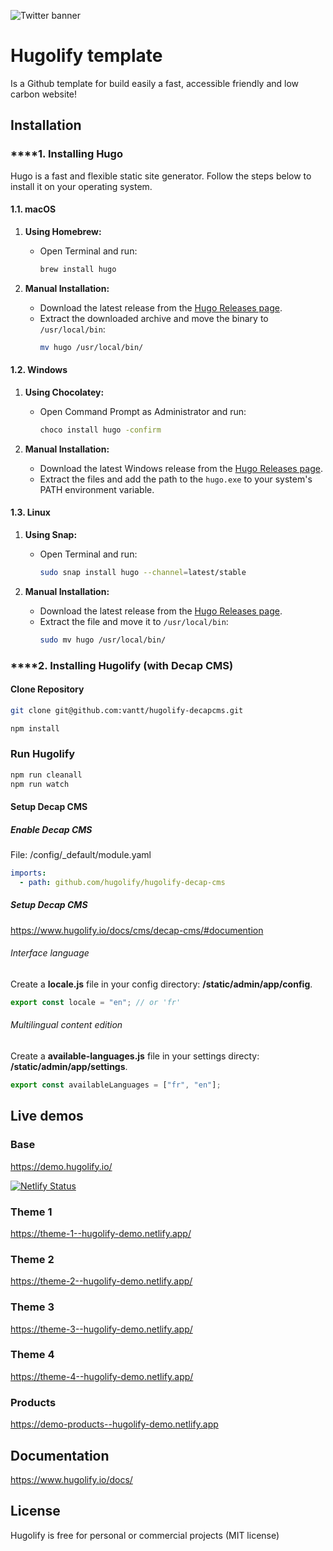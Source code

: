 ![Twitter banner](https://user-images.githubusercontent.com/4457294/208064328-5bbf40e4-5520-41f4-8024-30c898c1a0e8.png)

# Hugolify template

Is a Github template for build easily a fast, accessible friendly and low carbon website!

## Installation

### ****1. Installing Hugo

Hugo is a fast and flexible static site generator. Follow the steps below to install it on your operating system.

#### **1.1. macOS**

1. **Using Homebrew:**
   - Open Terminal and run:
     ```bash
     brew install hugo
     ```

2. **Manual Installation:**
   - Download the latest release from the [Hugo Releases page](https://github.com/goharbor/hugo/releases).
   - Extract the downloaded archive and move the binary to `/usr/local/bin`:
     ```bash
     mv hugo /usr/local/bin/
     ```

#### **1.2. Windows**

1. **Using Chocolatey:**
   - Open Command Prompt as Administrator and run:
     ```bash
     choco install hugo -confirm
     ```

2. **Manual Installation:**
   - Download the latest Windows release from the [Hugo Releases page](https://github.com/goharbor/hugo/releases).
   - Extract the files and add the path to the `hugo.exe` to your system's PATH environment variable.

#### **1.3. Linux**

1. **Using Snap:**
   - Open Terminal and run:
     ```bash
     sudo snap install hugo --channel=latest/stable
     ```

2. **Manual Installation:**
   - Download the latest release from the [Hugo Releases page](https://github.com/goharbor/hugo/releases).
   - Extract the file and move it to `/usr/local/bin`:
     ```bash
     sudo mv hugo /usr/local/bin/
     ```

### ****2. Installing Hugolify (with Decap CMS)

#### Clone Repository

```bash
git clone git@github.com:vantt/hugolify-decapcms.git

npm install
```

### Run Hugolify
```bash
npm run cleanall
npm run watch
```
#### Setup Decap CMS

##### Enable Decap CMS
File: /config/_default/module.yaml

``` yaml
imports:
  - path: github.com/hugolify/hugolify-decap-cms
```

##### Setup Decap CMS
https://www.hugolify.io/docs/cms/decap-cms/#documention

###### Interface language
Create a **locale.js** file in your config directory: **/static/admin/app/config**.

```javascript
export const locale = "en"; // or 'fr'
```

###### Multilingual content edition
Create a **available-languages.js** file in your settings directy: **/static/admin/app/settings**.

```javascript
export const availableLanguages = ["fr", "en"];
```


## Live demos

### Base

https://demo.hugolify.io/

[![Netlify Status](https://api.netlify.com/api/v1/badges/5a4fa061-e7a5-4e66-9612-4fae713bda09/deploy-status)](https://app.netlify.com/sites/hugolify-demo/deploys)

### Theme 1

https://theme-1--hugolify-demo.netlify.app/

### Theme 2

https://theme-2--hugolify-demo.netlify.app/

### Theme 3

https://theme-3--hugolify-demo.netlify.app/

### Theme 4

https://theme-4--hugolify-demo.netlify.app/

### Products

https://demo-products--hugolify-demo.netlify.app

## Documentation

https://www.hugolify.io/docs/

## License

Hugolify is free for personal or commercial projects (MIT license)
